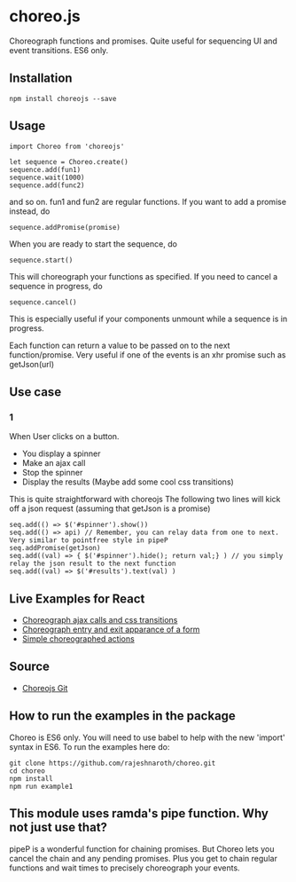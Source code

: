 # choreo.js
Choreograph functions and promises. Quite useful for sequencing UI and event transitions. ES6 only.

## Installation
    npm install choreojs --save

## Usage
    import Choreo from 'choreojs'

    let sequence = Choreo.create()
    sequence.add(fun1)
    sequence.wait(1000)
    sequence.add(func2)
and so on. fun1 and fun2 are regular functions.
If you want to add a promise instead, do 

    sequence.addPromise(promise)

When you are ready to start the sequence, do 

    sequence.start()

This will choreograph your functions as specified.
If you need to cancel a sequence in progress, do 

    sequence.cancel() 

This is especially useful if your components unmount while a sequence is in progress.

Each function can return a value to be passed on to the next function/promise. Very useful if one of the events is an xhr promise such as getJson(url)

## Use case

### 1
When User clicks on a button.
- You display a spinner
- Make an ajax call
- Stop the spinner
- Display the results (Maybe add some cool css transitions)

This is quite straightforward with choreojs
The following two lines will kick off a json request (assuming that getJson is a promise)

    seq.add(() => $('#spinner').show())
    seq.add(() => api) // Remember, you can relay data from one to next. Very similar to pointfree style in pipeP
    seq.addPromise(getJson)
    seq.add((val) => { $('#spinner').hide(); return val;} ) // you simply relay the json result to the next function
    seq.add((val) => $('#results').text(val) )

## Live Examples for React
* [Choreograph ajax calls and css transitions](https://jsbin.com/rinudu/edit?js,output)
* [Choreograph entry and exit apparance of a form](https://jsbin.com/koqoka/edit?js,output)
* [Simple choreographed actions](https://jsbin.com/jivima/edit?html,js,output)

## Source
* [Choreojs Git](https://github.com/rajeshnaroth/choreo.git)

## How to run the examples in the package
Choreo is ES6 only. You will need to use babel to help with the new 'import' syntax in ES6. To run the examples here do:

    git clone https://github.com/rajeshnaroth/choreo.git
    cd choreo
    npm install
    npm run example1

## This module uses ramda's pipe function. Why not just use that?
pipeP is a wonderful function for chaining promises. But Choreo lets you cancel the chain and any pending promises. Plus you get to chain regular functions and wait times to precisely choreograph your events.
